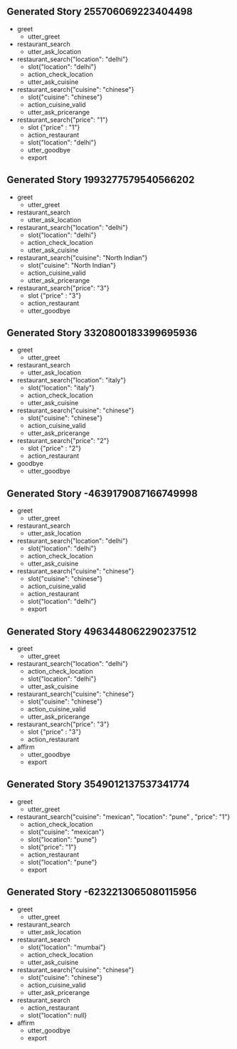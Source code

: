 ## Generated Story 255706069223404498
* greet
    - utter_greet
* restaurant_search
    - utter_ask_location
* restaurant_search{"location": "delhi"}
    - slot{"location": "delhi"}
	- action_check_location
    - utter_ask_cuisine
* restaurant_search{"cuisine": "chinese"}
    - slot{"cuisine": "chinese"}
	- action_cuisine_valid
	- utter_ask_pricerange
* restaurant_search{"price": "1"}
	- slot {"price" : "1"}
    - action_restaurant
    - slot{"location": "delhi"}
    - utter_goodbye
    - export

## Generated Story 1993277579540566202
* greet
    - utter_greet
* restaurant_search
    - utter_ask_location
* restaurant_search{"location": "delhi"}
    - slot{"location": "delhi"}
	- action_check_location
    - utter_ask_cuisine
* restaurant_search{"cuisine": "North Indian"}
    - slot{"cuisine": "North Indian"}
	- action_cuisine_valid
	- utter_ask_pricerange
* restaurant_search{"price": "3"}
	- slot {"price" : "3"}
    - action_restaurant
    - utter_goodbye

## Generated Story 3320800183399695936
* greet
    - utter_greet
* restaurant_search
    - utter_ask_location
* restaurant_search{"location": "italy"}
    - slot{"location": "italy"}
	- action_check_location
	- utter_ask_cuisine
* restaurant_search{"cuisine": "chinese"}
    - slot{"cuisine": "chinese"}
	- action_cuisine_valid
	- utter_ask_pricerange
* restaurant_search{"price": "2"}
	- slot {"price" : "2"}
    - action_restaurant
* goodbye
    - utter_goodbye

## Generated Story -4639179087166749998
* greet
    - utter_greet
* restaurant_search
    - utter_ask_location
* restaurant_search{"location": "delhi"}
    - slot{"location": "delhi"}
	- action_check_location
    - utter_ask_cuisine
* restaurant_search{"cuisine": "chinese"}
    - slot{"cuisine": "chinese"}
	- action_cuisine_valid
    - action_restaurant
    - slot{"location": "delhi"}
    - export


## Generated Story 4963448062290237512
* greet
    - utter_greet
* restaurant_search{"location": "delhi"}
	- action_check_location
    - slot{"location": "delhi"}
    - utter_ask_cuisine
* restaurant_search{"cuisine": "chinese"}
    - slot{"cuisine": "chinese"}
	- action_cuisine_valid
	- utter_ask_pricerange
* restaurant_search{"price": "3"}
	- slot {"price" : "3"}
    - action_restaurant
* affirm
    - utter_goodbye
    - export

	
## Generated Story 3549012137537341774
* greet
    - utter_greet
* restaurant_search{"cuisine": "mexican", "location": "pune" , "price": "1"}
	- action_check_location
    - slot{"cuisine": "mexican"}
    - slot{"location": "pune"}
	- slot{"price": "1"}
    - action_restaurant
    - slot{"location": "pune"}
    - export
## Generated Story -6232213065080115956
* greet
    - utter_greet
* restaurant_search
    - utter_ask_location
* restaurant_search
    - slot{"location": "mumbai"}
	- action_check_location
    - utter_ask_cuisine
* restaurant_search{"cuisine": "chinese"}
    - slot{"cuisine": "chinese"}
	- action_cuisine_valid
    - utter_ask_pricerange
* restaurant_search
    - action_restaurant
    - slot{"location": null}
* affirm
    - utter_goodbye
    - export

